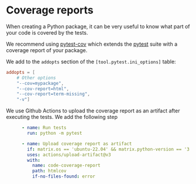 # Coverage reports

When creating a Python package, it can be very useful to know what part of your code is covered by the tests.

We recommend using [pytest-cov](https://pytest-cov.readthedocs.io/en/latest/) which extends the [pytest](./testing.md) suite with a coverage report of your package.

We add to the `addopts` section of the `[tool.pytest.ini_options]` table:
```toml
addopts = [
    # Other options
    "--cov=mypackage",
    "--cov-report=html",
    "--cov-report=term-missing",
    "-v"]
```

We use Github Actions to upload the coverage report as an artifact after executing the tests. We add the following step
```yaml
      - name: Run tests
        run: python -m pytest

      - name: Upload coverage report as artifact
        if: matrix.os == 'ubuntu-22.04' && matrix.python-version == '3.10'
        uses: actions/upload-artifact@v3
        with:
          name: code-coverage-report
          path: htmlcov
          if-no-files-found: error
```
